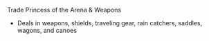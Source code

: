 Trade Princess of the Arena & Weapons
- Deals in weapons, shields, traveling gear, rain catchers, saddles, wagons, and canoes